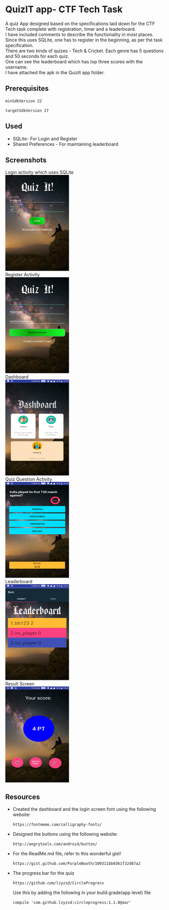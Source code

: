 # QuizIT app- CTF Tech Task
A quiz App designed based on the specifications laid down for the CTF Tech task complete with registration, timer and a leaderboard. <br />
I have included comments to describe the functionality in most places. <br />
Since this uses SQLite, one has to register in the beginning, as per the task specification.<br />
There are two kinds of quizes - Tech & Cricket. Each genre has 5 questions and 50 seconds for each quiz. <br />
One can see the leaderboard which has top three scores with the username. <br />
I have attached the apk in the QuizIt app folder.

## Prerequisites
```
minSdkVersion 22
```
```
targetSdkVersion 27
```
## Used
 * SQLite- For Login and Register
 * Shared Preferences - For maintaining leaderboard

## Screenshots
Login activity which uses SQLite<br />
<img src="https://github.com/bhargav191098/Quiz_Tech_Task/blob/master/ctf_screenshot/login.jpg" alt="login" width="200" height="300">
<br />
Register Activity <br />
<img src="https://github.com/bhargav191098/Quiz_Tech_Task/blob/master/ctf_screenshot/register.jpg" alt="register" width="200" height="300">
<br />
Dashboard<br />
<img src="https://github.com/bhargav191098/Quiz_Tech_Task/blob/master/ctf_screenshot/dashboard.jpg" alt="dashboard" width="200" height="300">
<br />
Quiz Question Activity<br />
<img src="https://github.com/bhargav191098/Quiz_Tech_Task/blob/master/ctf_screenshot/question.jpg" alt="dashboard" width="200" height="300">
<br />
Leaderboard<br />
<img src="https://github.com/bhargav191098/Quiz_Tech_Task/blob/master/ctf_screenshot/leaderboard.jpg" alt="leaderboard" width="200" height="300">
<br />
Result Screen<br />
<img src="https://github.com/bhargav191098/Quiz_Tech_Task/blob/master/ctf_screenshot/yourscore.jpg" alt="result" width="200" height="300">
<br />
## Resources <br />
   * Created the dashboard and the login screen font using the following website:
      ```
      https://fontmeme.com/calligraphy-fonts/
      ```
   * Designed the buttons using the following website:
      ```
      http://angrytools.com/android/button/
      ```
   * For the ReadMe.md file, refer to this wonderful gist!
      ```
      https://gist.github.com/PurpleBooth/109311bb0361f32d87a2
      ```
   * The progress bar for the quiz 
      ```
      https://github.com/lzyzsd/CircleProgress
      ```
      Use this by adding the following in your build.grade(app level) file
      ```
      compile 'com.github.lzyzsd:circleprogress:1.1.0@aar'
      ```
   
